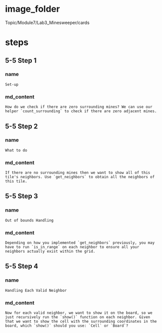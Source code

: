 # image_folder
Topic/Module7/Lab3_Minesweeper/cards

# steps

## 5-5 Step 1

### name
```
Set-up
```

### md_content
```
How do we check if there are zero surrounding mines? We can use our helper `count_surrounding` to check if there are zero adjacent mines.
```

## 5-5 Step 2
### name
```
What to do
```
### md_content
```
If there are no surrounding mines then we want to show all of this tile's neighbors. Use `get_neighbors` to obtain all the neighbors of this tile. 
```

## 5-5 Step 3
### name
```
Out of bounds Handling
```

### md_content
```
Depending on how you implemented `get_neighbors` previously, you may have to run `is_in_range` on each neighbor to ensure all your neighbors actually exist within the grid. 
```
## 5-5 Step 4
### name
```
Handling Each Valid Neighbor
```
### md_content
```
Now for each valid neighbor, we want to show it on the board, so we just recursively run the `show()` function on each neighbor. Given that we want to show the cell with the surrounding coordinates in the board, which `show()` should you use: `Cell` or `Board`?
```
